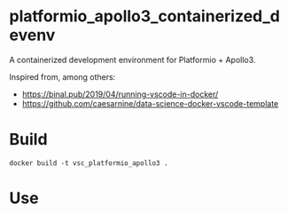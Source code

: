 # platformio_apollo3_containerized_devenv

A containerized development environment for Platformio + Apollo3.

Inspired from, among others:

- https://binal.pub/2019/04/running-vscode-in-docker/
- https://github.com/caesarnine/data-science-docker-vscode-template

# Build

```
docker build -t vsc_platformio_apollo3 .
```

# Use

```

```